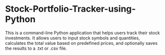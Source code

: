 # Stock-Portfolio-Tracker-using-Python
This is a command-line Python application that helps users track their stock investments. It allows users to input stock symbols and quantities, calculates the total value based on predefined prices, and optionally saves the results to a .txt or .csv file.
